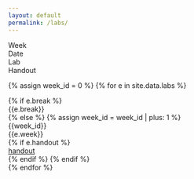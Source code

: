 ```yaml
---
layout: default
permalink: /labs/
---
```


<div class="week hrow">
    <div class="week_id">Week</div>
    <div class="date">Date</div>
	<div class="topic">Lab</div>
    <div class="notes">Handout</div>
</div>

{% assign week_id = 0 %}
{% for e in site.data.labs %}
<div class="week {% cycle "odd", "even" %}">
    {% if e.break %}
    <div class="week_id"></div>
    <div class="date"></div>
	<div class="topic">{{e.break}}</div>
    {% else %}
    {% assign week_id = week_id | plus: 1 %}
    <div class="week_id">{{week_id}}</div>
    <div class="date"></div>
	<div class="topic">{{e.week}}</div>
    {% if e.handout %}
    <div class="notes"><a href="{{e.handout}}">handout</a></div>
    {% endif %}
    {% endif %}
</div>
{% endfor %}

<script type="text/javascript">
   make_schedule({{site.data.settings.first}},7,0);
</script>
   

